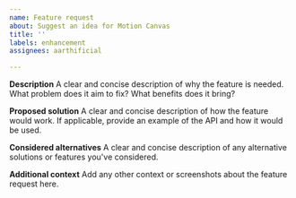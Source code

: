 ```yaml
---
name: Feature request
about: Suggest an idea for Motion Canvas
title: ''
labels: enhancement
assignees: aarthificial

---
```


**Description**
A clear and concise description of why the feature is needed. 
What problem does it aim to fix?
What benefits does it bring?

**Proposed solution**
A clear and concise description of how the feature would work.
If applicable, provide an example of the API and how it would be used.

**Considered alternatives**
A clear and concise description of any alternative solutions or features you've considered.

**Additional context**
Add any other context or screenshots about the feature request here.
